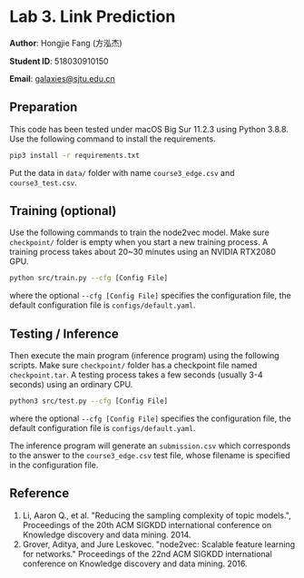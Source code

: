 # Lab 3. Link Prediction

**Author**: Hongjie Fang (方泓杰)

**Student ID**: 518030910150

**Email**: galaxies@sjtu.edu.cn

## Preparation

This code has been tested under macOS Big Sur 11.2.3 using Python 3.8.8. Use the following command to install the requirements.

```bash
pip3 install -r requirements.txt
```

Put the data in `data/` folder with name `course3_edge.csv` and `course3_test.csv`. 

## Training (optional)

Use the following commands to train the node2vec model. Make sure `checkpoint/` folder is empty when you start a new training process. A training process takes about 20~30 minutes using an NVIDIA RTX2080 GPU.

```bash
python src/train.py --cfg [Config File]
```

where the optional  `--cfg [Config File]` specifies the configuration file, the default configuration file is `configs/default.yaml`.

## Testing / Inference

Then execute the main program (inference program) using the following scripts. Make sure `checkpoint/` folder has a checkpoint file named `checkpoint.tar`. A testing process takes a few seconds (usually 3-4 seconds) using an ordinary CPU.

```bash
python3 src/test.py --cfg [Config File]
```

where the optional  `--cfg [Config File]` specifies the configuration file, the default configuration file is `configs/default.yaml`.

The inference program will generate an `submission.csv` which corresponds to the answer to the `course3_edge.csv` test file, whose filename is specified in the configuration file.

## Reference

1. Li, Aaron Q., et al. "Reducing the sampling complexity of topic models.", Proceedings of the 20th ACM SIGKDD international conference on Knowledge discovery and data mining. 2014.
2. Grover, Aditya, and Jure Leskovec. "node2vec: Scalable feature learning for networks." Proceedings of the 22nd ACM SIGKDD international conference on Knowledge discovery and data mining. 2016. 
